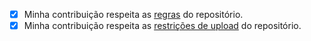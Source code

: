 <!-- INSTRUÇÕES: -->

<!-- 1. Seja descritivo no nome de sua PR. -->

<!-- 2. Informe o número da issue a que sua PR se refere (usando #NUMERO_DA_ISSUE). -->

<!-- 3. Nos conte mais sobre sua PR e o que você fez! (: -->

<!-- 4. Garanta que sua contribuição esteja de acordo com as regras descritas nos links abaixo. -->

- [X] Minha contribuição respeita as [regras](https://github.com/OpenDevUFCG/Tamburetei/blob/master/CONTRIBUTING.md#regras) do repositório.
- [X] Minha contribuição respeita as [restrições de upload](https://github.com/OpenDevUFCG/Tamburetei/blob/master/CONTRIBUTING.md#restri%C3%A7%C3%B5es-de-upload) do repositório.
